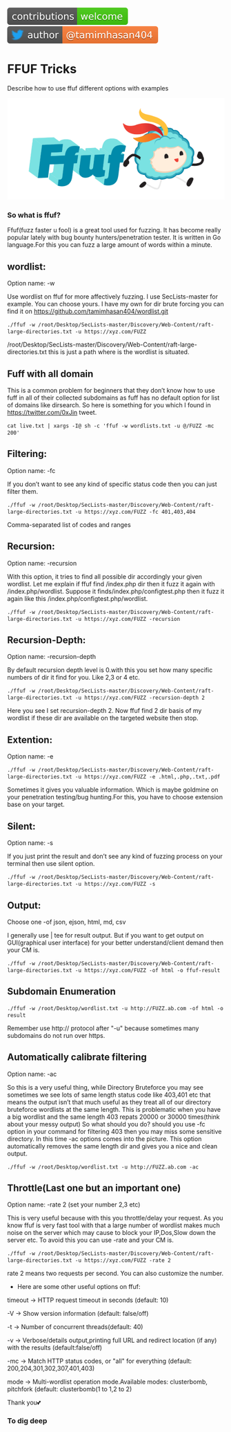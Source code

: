 ![contributions welcome](./img/contributions.svg) <a href="https://twitter.com/kh4sh3i">
    <img src="./img/author.svg">
  </a>
  
  
# FFUF Tricks
Describe how to use ffuf different options with examples


![maxresdefault](./img/ffuf.png)


### So what is ffuf?

Ffuf(fuzz faster u fool) is a great tool used for fuzzing. It has become really popular lately with bug bounty hunters/penetration tester. It is written in Go language.For this you can fuzz a large amount of words within a minute.


## wordlist:

Option name: -w

Use wordlist on ffuf for more affectively fuzzing. I use SecLists-master for example. You can choose yours. I have my own for dir brute forcing you can find it on https://github.com/tamimhasan404/wordlist.git

```
./ffuf -w /root/Desktop/SecLists-master/Discovery/Web-Content/raft-large-directories.txt -u https://xyz.com/FUZZ
```

/root/Desktop/SecLists-master/Discovery/Web-Content/raft-large-directories.txt this is just a path where is the wordlist is situated.

## Fuff with all domain

This is a common problem for beginners that they don’t know how to use fuff in all of their collected subdomains as fuff has no default option for list of domains like dirsearch. So here is something for you which I found in https://twitter.com/0xJin tweet.

```
cat live.txt | xargs -I@ sh -c 'ffuf -w wordlists.txt -u @/FUZZ -mc 200'
```

## Filtering:


Option name: -fc

If you don’t want to see any kind of specific status code then you can just filter them.

```
./ffuf -w /root/Desktop/SecLists-master/Discovery/Web-Content/raft-large-directories.txt -u https://xyz.com/FUZZ -fc 401,403,404
```
Comma-separated list of codes and ranges


## Recursion:

Option name: -recursion

With this option, it tries to find all possible dir accordingly your given wordlist. Let me explain if ffuf find /index.php dir then it fuzz it again with /index.php/wordlist. 
Suppose it finds/index.php/configtest.php then it fuzz it again like this /index.php/configtest.php/wordlist.

```
./ffuf -w /root/Desktop/SecLists-master/Discovery/Web-Content/raft-large-directories.txt -u https://xyz.com/FUZZ -recursion
```

## Recursion-Depth:

Option name: -recursion-depth

By default recursion depth level is 0.with this you set how many specific numbers of dir it find for you. Like 2,3 or 4 etc.

```
./ffuf -w /root/Desktop/SecLists-master/Discovery/Web-Content/raft-large-directories.txt -u https://xyz.com/FUZZ -recursion-depth 2
```
Here you see I set recursion-depth 2. Now ffuf find 2 dir basis of my wordlist if these dir are available on the targeted website then stop.


## Extention:

Option name: -e

```
./ffuf -w /root/Desktop/SecLists-master/Discovery/Web-Content/raft-large-directories.txt -u https://xyz.com/FUZZ -e .html,.php,.txt,.pdf
```
Sometimes it gives you valuable information. Which is maybe goldmine on your penetration testing/bug hunting.For this, you have to choose extension base on your target.


## Silent:

Option name: -s

If you just print the result and don’t see any kind of fuzzing process on your terminal then use silent option.

```
./ffuf -w /root/Desktop/SecLists-master/Discovery/Web-Content/raft-large-directories.txt -u https://xyz.com/FUZZ -s
```

## Output:

Choose one -of json, ejson, html, md, csv

I generally use | tee for result output. But if you want to get output on GUI(graphical user interface) for your better understand/client demand then your CM is.

```
./ffuf -w /root/Desktop/SecLists-master/Discovery/Web-Content/raft-large-directories.txt -u https://xyz.com/FUZZ -of html -o ffuf-result
```

## Subdomain Enumeration

```
./ffuf -w /root/Desktop/wordlist.txt -u http://FUZZ.ab.com -of html -o result
```
Remember use http:// protocol after "-u" because sometimes many subdomains do not run over https.

## Automatically calibrate filtering

Option name: -ac

So this is a very useful thing, while Directory Bruteforce you may see sometimes we see lots of same length status code like 403,401 etc that means the output isn’t that much useful as they treat all of our directory bruteforce wordlists at the same length. This is problematic when you have a big wordlist and the same length 403 repats 20000 or 30000 times(think about your messy output) So what should you do? should you use -fc option in your command for filtering 403 then you may miss some sensitive directory.
In this time -ac options comes into the picture. This option automatically removes the same length dir and gives you a nice and clean output.

```
./ffuf -w /root/Desktop/wordlist.txt -u http://FUZZ.ab.com -ac
```

## Throttle(Last one but an important one)

Option name: -rate 2 (set your number 2,3 etc)

This is very useful because with this you throttle/delay your request. As you know ffuf is very fast tool with that a large number of wordlist makes much noise on the server which may cause to block your IP,Dos,Slow down the server etc. To avoid this you can use -rate and your CM is.

```
./ffuf -w /root/Desktop/SecLists-master/Discovery/Web-Content/raft-large-directories.txt -u https://xyz.com/FUZZ -rate 2
```
rate 2 means two requests per second. You can also customize the number.



- Here are some other useful options on ffuf:

timeout → HTTP request timeout in seconds (default: 10)

-V → Show version information (default: false/off)

-t → Number of concurrent threads(default: 40)

-v → Verbose/details output,printing full URL and redirect location (if any) with the results (default:false/off)

-mc → Match HTTP status codes, or "all" for everything (default: 200,204,301,302,307,401,403)

mode → Multi-wordlist operation mode.Available modes: clusterbomb, pitchfork (default: clusterbomb(1 to 1,2 to 2)

Thank you💕 

### To dig deep
  

